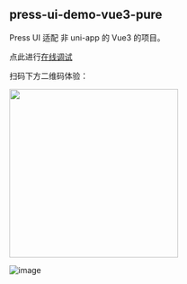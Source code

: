 ## press-ui-demo-vue3-pure

Press UI 适配 非 uni-app 的 Vue3 的项目。

点此进行[在线调试](https://stackblitz.com/~/github.com/novlan1/press-ui-demo-vue3-pure)

扫码下方二维码体验：

<img src="https://mike-1255355338.cos.ap-guangzhou.myqcloud.com/article/2024/7/own_mike_d2aaea23f5234edb47.gif" width="300" />

![image](https://mike-1255355338.cos.ap-guangzhou.myqcloud.com/article/2024/7/own_mike_d2aaea23f5234edb47.gif)

